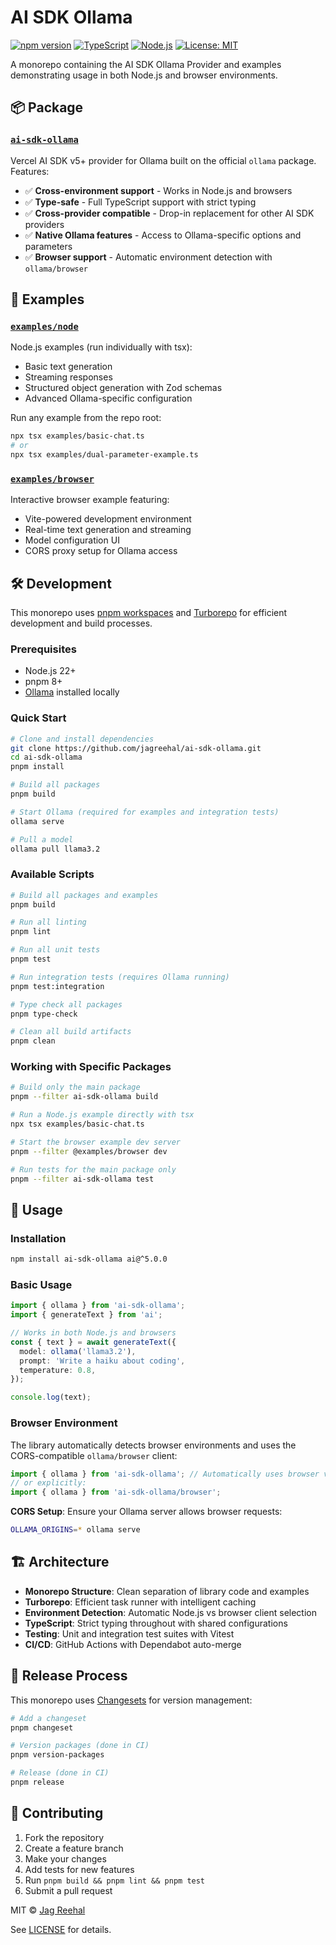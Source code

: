 # AI SDK Ollama

[![npm version](https://badge.fury.io/js/ai-sdk-ollama.svg)](https://badge.fury.io/js/ai-sdk-ollama)
[![TypeScript](https://img.shields.io/badge/TypeScript-5.9+-blue.svg)](https://www.typescriptlang.org/)
[![Node.js](https://img.shields.io/badge/Node.js-22+-green.svg)](https://nodejs.org/)
[![License: MIT](https://img.shields.io/badge/License-MIT-yellow.svg)](https://opensource.org/licenses/MIT)

A monorepo containing the AI SDK Ollama Provider and examples demonstrating usage in both Node.js and browser environments.

## 📦 Package

### [`ai-sdk-ollama`](./packages/ai-sdk-ollama)

Vercel AI SDK v5+ provider for Ollama built on the official `ollama` package. Features:

- ✅ **Cross-environment support** - Works in Node.js and browsers
- ✅ **Type-safe** - Full TypeScript support with strict typing
- ✅ **Cross-provider compatible** - Drop-in replacement for other AI SDK providers
- ✅ **Native Ollama features** - Access to Ollama-specific options and parameters
- ✅ **Browser support** - Automatic environment detection with `ollama/browser`

## 🚀 Examples

### [`examples/node`](./examples/node)

Node.js examples (run individually with tsx):

- Basic text generation
- Streaming responses
- Structured object generation with Zod schemas
- Advanced Ollama-specific configuration

Run any example from the repo root:

```bash
npx tsx examples/basic-chat.ts
# or
npx tsx examples/dual-parameter-example.ts
```

### [`examples/browser`](./examples/browser)

Interactive browser example featuring:

- Vite-powered development environment
- Real-time text generation and streaming
- Model configuration UI
- CORS proxy setup for Ollama access

## 🛠️ Development

This monorepo uses [pnpm workspaces](https://pnpm.io/workspaces) and [Turborepo](https://turbo.build/) for efficient development and build processes.

### Prerequisites

- Node.js 22+
- pnpm 8+
- [Ollama](https://ollama.com) installed locally

### Quick Start

```bash
# Clone and install dependencies
git clone https://github.com/jagreehal/ai-sdk-ollama.git
cd ai-sdk-ollama
pnpm install

# Build all packages
pnpm build

# Start Ollama (required for examples and integration tests)
ollama serve

# Pull a model
ollama pull llama3.2
```

### Available Scripts

```bash
# Build all packages and examples
pnpm build

# Run all linting
pnpm lint

# Run all unit tests
pnpm test

# Run integration tests (requires Ollama running)
pnpm test:integration

# Type check all packages
pnpm type-check

# Clean all build artifacts
pnpm clean
```

### Working with Specific Packages

```bash
# Build only the main package
pnpm --filter ai-sdk-ollama build

# Run a Node.js example directly with tsx
npx tsx examples/basic-chat.ts

# Start the browser example dev server
pnpm --filter @examples/browser dev

# Run tests for the main package only
pnpm --filter ai-sdk-ollama test
```

## 📖 Usage

### Installation

```bash
npm install ai-sdk-ollama ai@^5.0.0
```

### Basic Usage

```typescript
import { ollama } from 'ai-sdk-ollama';
import { generateText } from 'ai';

// Works in both Node.js and browsers
const { text } = await generateText({
  model: ollama('llama3.2'),
  prompt: 'Write a haiku about coding',
  temperature: 0.8,
});

console.log(text);
```

### Browser Environment

The library automatically detects browser environments and uses the CORS-compatible `ollama/browser` client:

```typescript
import { ollama } from 'ai-sdk-ollama'; // Automatically uses browser version
// or explicitly:
import { ollama } from 'ai-sdk-ollama/browser';
```

**CORS Setup**: Ensure your Ollama server allows browser requests:

```bash
OLLAMA_ORIGINS=* ollama serve
```

## 🏗️ Architecture

- **Monorepo Structure**: Clean separation of library code and examples
- **Turborepo**: Efficient task runner with intelligent caching
- **Environment Detection**: Automatic Node.js vs browser client selection
- **TypeScript**: Strict typing throughout with shared configurations
- **Testing**: Unit and integration test suites with Vitest
- **CI/CD**: GitHub Actions with Dependabot auto-merge

## 🔄 Release Process

This monorepo uses [Changesets](https://github.com/changesets/changesets) for version management:

```bash
# Add a changeset
pnpm changeset

# Version packages (done in CI)
pnpm version-packages

# Release (done in CI)
pnpm release
```

## 🤝 Contributing

1. Fork the repository
2. Create a feature branch
3. Make your changes
4. Add tests for new features
5. Run `pnpm build && pnpm lint && pnpm test`
6. Submit a pull request

MIT © [Jag Reehal](https://jagreehal.com)

See [LICENSE](./LICENSE) for details.
